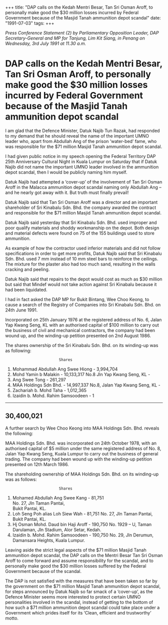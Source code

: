 +++ 
title: "DAP calls on the Kedah Mentri Besar, Tan Sri Osman Aroff, to personally make good the $30 million losses incurred by Federal Government because of the Masjid Tanah ammunition depot scandal"
date: "1991-07-03"
tags:
+++

_Press Conference Statement (2) by Parliamentary Opposition Leader, DAP Secretary-General and MP for Tanjung, Lim Kit Siang, in Penang on Wednesday, 3rd July 1991 at 11.30 a.m._

# DAP calls on the Kedah Mentri Besar, Tan Sri Osman Aroff, to personally make good the $30 million losses incurred by Federal Government because of the Masjid Tanah ammunition depot scandal

I am glad that the Defence Minister, Datuk Najib Tun Razak, had responded to my demand that he should reveal the name of the important UMNO leader who, apart from Abdullah Ang of the prison ‘water-bed’ fame, who was responsible for the $71 million Masjid Tanah ammunition depot scandal.</u>

I had given public notice in my speech opening the Federal Territory DAP 25th Anniversary Cultural Night in Kuala Lumpur on Saturday that if Datuk Najib did not name the important UMNO leader involved in the ammunition depot scandal, then I would be publicly naming him myself.

Datuk Najib had attempted a ‘cover-up’ of the involvement of Tan Sri Osman Aroff in the Malacca ammunition depot scandal naming only Abdullah Ang – and he nearly got away with it. But truth must finally prevail!

Datuk Najib said that Tan Sri Osman Aroff was a director and an important shareholder of Sri Kinabalu Sdn. Bhd. the company awarded the contract and responsible for the $71 million Masjid Tanah ammunition depot scandal.

Datuk Najib said yesterday that Sri Kinabalu Sdn. Bhd. used improper and poor qualify materials and shoddy workmanship on the depot. Both design and material defects were found on 75 of the 155 buildings used to store ammunition.

As example of how the contractor used inferior materials and did not follow specifications in order to get more profits, Datuk Najib said that Sri Kinabalu Sdn. Bhd. used 7 mm instead of 10 mm steel bars to reinforce the ceilings. The mixture for the plaster also had too much sand, resulting in the walls cracking and peeling.

Datuk Najib said that repairs to the depot would cost as much as $30 million but said that Mindef would not take action against Sri Kinabalu because it had been liquidated.

I had in fact asked the DAP MP for Bukit Bintang, Wee Choo Keong, to cause a search of the Registry of Companies into Sri Kinabalu Sdn. Bhd. on 24th June 1991.

Incorporated on 25th January 1976 at the registered address of No. 6, Jalan Yap Kwang Seng, KL with an authorised capital of $100 million to carry out the business of civil and mechanical contractors, the company had been wound up, and the winding-up petition presented on 2nd August 1986.

The shares ownership of the Sri Kinabalu Sdn. Bhd. on its winding-up was as following:

							Shares
1.	Mohammad Abdullah Ang Swee Hiong	-	3,994,704
2.	Mohd Yamin b Malakin			-	10,133,317
No.8 Jln Yap Kwang Seng, KL		-	
3.	Ang Swee Tong				-	261,297
4.	MAA Holdings Sdn Bhd.			-	14,997,337
No.8, Jalan Yap Kwang Seng, KL		-	
5.	Zachariah b. Mohd Taha			-	1,012,365
6.	Izaidin b. Mohd. Rahim Samsoodeen	-	1
------------------
30,400,021
------------------

A further search by Wee Choo Keong into MAA Holdings Sdn. Bhd. reveals the following:

MAA Holdings Sdn. Bhd. was incorporated on 24th October 1978, with an authorised capital of $5 million under the same registered address of No. 8, Jalan Yap Kwang Seng, Kuala Lumpur to carry out the business of general trading. The company had been wound up with the winding-up petition presented on 12th March 1986.

The shareholding ownership of MAA Holdings Sdn. Bhd. on its winding-up was as follows:

							Shares
1.	Mohamed Abdullah Ang Swee Kang	-	81,751	
No. 27, Jln Taman Pantai,	
Bukit Pantai, KL.
2.	Loh Seng Poh alias Loh Siew Wah		-	81,751
No. 27, Jln Taman Pantai,
Bukit Pantai, KL.
3.	Hj Osman Mohd. Daud bin Haji Aroff	-	190,750
No. 1929 – U, Taman Darulaman,
Jln Stadium, Alor Setar, Kedah.
4.	Izaidin b. Mohd. Rahim Samsoodeen	-	190,750
No. 29, Jln Derumun,
Damansara Heights, Kuala Lumpur.

Leaving aside the strict legal aspects of the $71 million Masjid Tanah ammunition depot scandal, the DAP calls on the Mentri Besar Tan Sri Osman Aroff to come forward and assume responsibility for the scandal, and to personally make good the $30 million losses suffered by the Federal Government because of the scandal.

The DAP is not satisfied with the measures that have been taken so far by the government on the $71 million Masjid Tanah ammunition depot scandal, for steps announced by Datuk Najib so far smack of a ‘cover-up’, as the Defence Minister seems more interested to protect certain UMNO personalities involved in the scandal, instead of getting to the bottom of how such a $71 million ammunition depot scandal could take place under a Government which prides itself for its ‘Clean, efficient and trustworthy’ motto.
 
